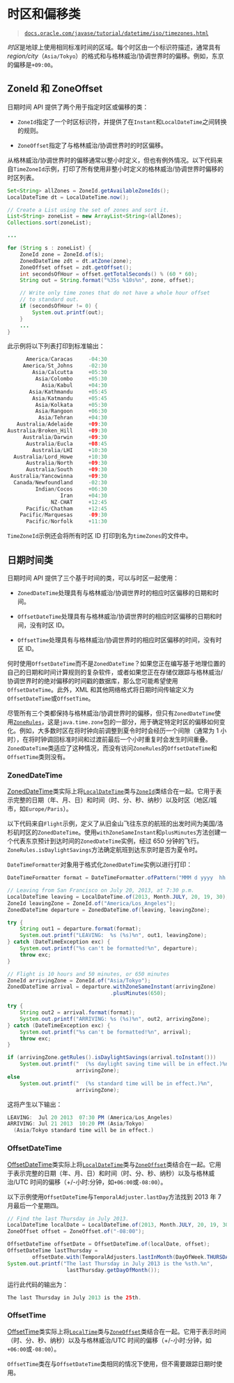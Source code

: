 # 时区和偏移类

> [`docs.oracle.com/javase/tutorial/datetime/iso/timezones.html`](https://docs.oracle.com/javase/tutorial/datetime/iso/timezones.html)

*时区*是地球上使用相同标准时间的区域。每个时区由一个标识符描述，通常具有*region/city*（`Asia/Tokyo`）的格式和与格林威治/协调世界时的偏移。例如，东京的偏移是`+09:00`。

## ZoneId 和 ZoneOffset

日期时间 API 提供了两个用于指定时区或偏移的类：

+   `ZoneId`指定了一个时区标识符，并提供了在`Instant`和`LocalDateTime`之间转换的规则。

+   `ZoneOffset`指定了与格林威治/协调世界时的时区偏移。

从格林威治/协调世界时的偏移通常以整小时定义，但也有例外情况。以下代码来自``TimeZoneId``示例，打印了所有使用非整小时定义的格林威治/协调世界时偏移的时区列表。

```java
Set<String> allZones = ZoneId.getAvailableZoneIds();
LocalDateTime dt = LocalDateTime.now();

// Create a List using the set of zones and sort it.
List<String> zoneList = new ArrayList<String>(allZones);
Collections.sort(zoneList);

...

for (String s : zoneList) {
    ZoneId zone = ZoneId.of(s);
    ZonedDateTime zdt = dt.atZone(zone);
    ZoneOffset offset = zdt.getOffset();
    int secondsOfHour = offset.getTotalSeconds() % (60 * 60);
    String out = String.format("%35s %10s%n", zone, offset);

    // Write only time zones that do not have a whole hour offset
    // to standard out.
    if (secondsOfHour != 0) {
        System.out.printf(out);
    }
    ...
}

```

此示例将以下列表打印到标准输出：

```java
      America/Caracas     -04:30
     America/St_Johns     -02:30
        Asia/Calcutta     +05:30
         Asia/Colombo     +05:30
           Asia/Kabul     +04:30
       Asia/Kathmandu     +05:45
        Asia/Katmandu     +05:45
         Asia/Kolkata     +05:30
         Asia/Rangoon     +06:30
          Asia/Tehran     +04:30
   Australia/Adelaide     +09:30
Australia/Broken_Hill     +09:30
     Australia/Darwin     +09:30
      Australia/Eucla     +08:45
        Australia/LHI     +10:30
  Australia/Lord_Howe     +10:30
      Australia/North     +09:30
      Australia/South     +09:30
 Australia/Yancowinna     +09:30
  Canada/Newfoundland     -02:30
         Indian/Cocos     +06:30
                 Iran     +04:30
              NZ-CHAT     +12:45
      Pacific/Chatham     +12:45
    Pacific/Marquesas     -09:30
      Pacific/Norfolk     +11:30

```

`TimeZoneId`示例还会将所有时区 ID 打印到名为``timeZones``的文件中。

## 日期时间类

日期时间 API 提供了三个基于时间的类，可以与时区一起使用：

+   `ZonedDateTime`处理具有与格林威治/协调世界时的相应时区偏移的日期和时间。

+   `OffsetDateTime`处理具有与格林威治/协调世界时的相应时区偏移的日期和时间，没有时区 ID。

+   `OffsetTime`处理具有与格林威治/协调世界时的相应时区偏移的时间，没有时区 ID。

何时使用`OffsetDateTime`而不是`ZonedDateTime`？如果您正在编写基于地理位置的自己的日期和时间计算规则的复杂软件，或者如果您正在存储仅跟踪与格林威治/协调世界时的绝对偏移的时间戳的数据库，那么您可能希望使用`OffsetDateTime`。此外，XML 和其他网络格式将日期时间传输定义为`OffsetDateTime`或`OffsetTime`。

尽管所有三个类都保持与格林威治/协调世界时的偏移，但只有`ZonedDateTime`使用[`ZoneRules`](https://docs.oracle.com/javase/8/docs/api/java/time/zone/ZoneRules.html)，这是`java.time.zone`包的一部分，用于确定特定时区的偏移如何变化。例如，大多数时区在将时钟向前调整到夏令时时会经历一个间隙（通常为 1 小时），在将时钟调回标准时间和过渡前最后一个小时重复时会发生时间重叠。`ZonedDateTime`类适应了这种情况，而没有访问`ZoneRules`的`OffsetDateTime`和`OffsetTime`类则没有。

### ZonedDateTime

[ZonedDateTime](https://docs.oracle.com/javase/8/docs/api/java/time/ZonedDateTime.html)类实际上将[`LocalDateTime`](https://docs.oracle.com/javase/8/docs/api/java/time/LocalDateTime.html)类与[`ZoneId`](https://docs.oracle.com/javase/8/docs/api/java/time/ZoneId.html)类结合在一起。它用于表示完整的日期（年、月、日）和时间（时、分、秒、纳秒）以及时区（地区/城市，如`Europe/Paris`）。

以下代码来自``Flight``示例，定义了从旧金山飞往东京的航班的出发时间为美国/洛杉矶时区的`ZonedDateTime`。使用`withZoneSameInstant`和`plusMinutes`方法创建一个代表东京预计到达时间的`ZonedDateTime`实例，经过 650 分钟的飞行。`ZoneRules.isDaylightSavings`方法确定航班到达东京时是否为夏令时。

`DateTimeFormatter`对象用于格式化`ZonedDateTime`实例以进行打印：

```java
DateTimeFormatter format = DateTimeFormatter.ofPattern("MMM d yyyy  hh:mm a");

// Leaving from San Francisco on July 20, 2013, at 7:30 p.m.
LocalDateTime leaving = LocalDateTime.of(2013, Month.JULY, 20, 19, 30);
ZoneId leavingZone = ZoneId.of("America/Los_Angeles"); 
ZonedDateTime departure = ZonedDateTime.of(leaving, leavingZone);

try {
    String out1 = departure.format(format);
    System.out.printf("LEAVING:  %s (%s)%n", out1, leavingZone);
} catch (DateTimeException exc) {
    System.out.printf("%s can't be formatted!%n", departure);
    throw exc;
}

// Flight is 10 hours and 50 minutes, or 650 minutes
ZoneId arrivingZone = ZoneId.of("Asia/Tokyo"); 
ZonedDateTime arrival = departure.withZoneSameInstant(arrivingZone)
                                 .plusMinutes(650);

try {
    String out2 = arrival.format(format);
    System.out.printf("ARRIVING: %s (%s)%n", out2, arrivingZone);
} catch (DateTimeException exc) {
    System.out.printf("%s can't be formatted!%n", arrival);
    throw exc;
}

if (arrivingZone.getRules().isDaylightSavings(arrival.toInstant())) 
    System.out.printf("  (%s daylight saving time will be in effect.)%n",
                      arrivingZone);
else
    System.out.printf("  (%s standard time will be in effect.)%n",
                      arrivingZone);

```

这将产生以下输出：

```java
LEAVING:  Jul 20 2013  07:30 PM (America/Los_Angeles)
ARRIVING: Jul 21 2013  10:20 PM (Asia/Tokyo)
  (Asia/Tokyo standard time will be in effect.)

```

### OffsetDateTime

[OffsetDateTime](https://docs.oracle.com/javase/8/docs/api/java/time/OffsetDateTime.html)类实际上将[`LocalDateTime`](https://docs.oracle.com/javase/8/docs/api/java/time/LocalDateTime.html)类与[`ZoneOffset`](https://docs.oracle.com/javase/8/docs/api/java/time/ZoneOffset.html)类结合在一起。它用于表示完整的日期（年、月、日）和时间（时、分、秒、纳秒）以及与格林威治/UTC 时间的偏移（+/-小时:分钟，如`+06:00`或`-08:00`）。

以下示例使用`OffsetDateTime`与`TemporalAdjuster.lastDay`方法找到 2013 年 7 月最后一个星期四。

```java
// Find the last Thursday in July 2013.
LocalDateTime localDate = LocalDateTime.of(2013, Month.JULY, 20, 19, 30);
ZoneOffset offset = ZoneOffset.of("-08:00");

OffsetDateTime offsetDate = OffsetDateTime.of(localDate, offset);
OffsetDateTime lastThursday =
        offsetDate.with(TemporalAdjusters.lastInMonth(DayOfWeek.THURSDAY));
System.out.printf("The last Thursday in July 2013 is the %sth.%n",
                   lastThursday.getDayOfMonth());

```

运行此代码的输出为：

```java
The last Thursday in July 2013 is the 25th.

```

### OffsetTime

[OffsetTime](https://docs.oracle.com/javase/8/docs/api/java/time/OffsetTime.html)类实际上将[`LocalTime`](https://docs.oracle.com/javase/8/docs/api/java/time/LocalTime.html)类与[`ZoneOffset`](https://docs.oracle.com/javase/8/docs/api/java/time/ZoneOffset.html)类结合在一起。它用于表示时间（时、分、秒、纳秒）以及与格林威治/UTC 时间的偏移（+/-小时:分钟，如`+06:00`或`-08:00`）。

`OffsetTime`类在与`OffsetDateTime`类相同的情况下使用，但不需要跟踪日期时使用。
